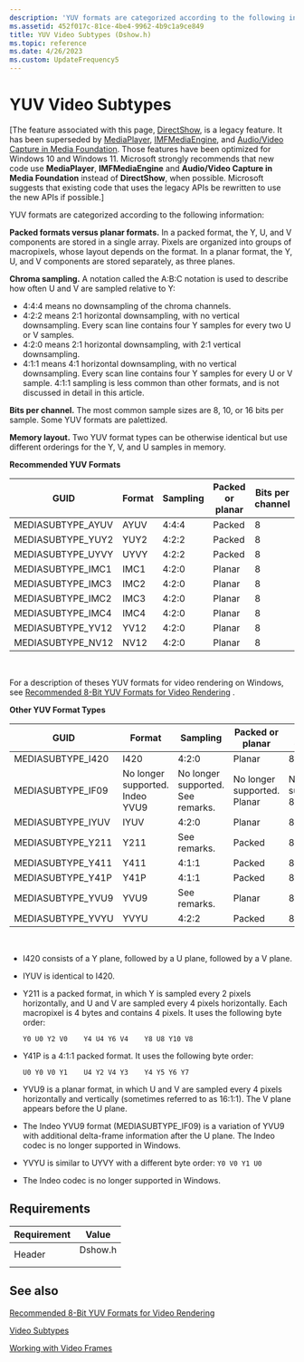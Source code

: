 ```yaml
---
description: 'YUV formats are categorized according to the following information:'
ms.assetid: 452f017c-81ce-4be4-9962-4b9c1a9ce849
title: YUV Video Subtypes (Dshow.h)
ms.topic: reference
ms.date: 4/26/2023
ms.custom: UpdateFrequency5
---
```


# YUV Video Subtypes

\[The feature associated with this page, [DirectShow](/windows/win32/directshow/directshow), is a legacy feature. It has been superseded by [MediaPlayer](/uwp/api/Windows.Media.Playback.MediaPlayer), [IMFMediaEngine](/windows/win32/api/mfmediaengine/nn-mfmediaengine-imfmediaengine), and [Audio/Video Capture in Media Foundation](/windows/win32/medfound/audio-video-capture-in-media-foundation). Those features have been optimized for Windows 10 and Windows 11. Microsoft strongly recommends that new code use **MediaPlayer**, **IMFMediaEngine** and **Audio/Video Capture in Media Foundation** instead of **DirectShow**, when possible. Microsoft suggests that existing code that uses the legacy APIs be rewritten to use the new APIs if possible.\]

YUV formats are categorized according to the following information:

**Packed formats versus planar formats.** In a packed format, the Y, U, and V components are stored in a single array. Pixels are organized into groups of macropixels, whose layout depends on the format. In a planar format, the Y, U, and V components are stored separately, as three planes.

**Chroma sampling.** A notation called the A:B:C notation is used to describe how often U and V are sampled relative to Y:

-   4:4:4 means no downsampling of the chroma channels.
-   4:2:2 means 2:1 horizontal downsampling, with no vertical downsampling. Every scan line contains four Y samples for every two U or V samples.
-   4:2:0 means 2:1 horizontal downsampling, with 2:1 vertical downsampling.
-   4:1:1 means 4:1 horizontal downsampling, with no vertical downsampling. Every scan line contains four Y samples for every U or V sample. 4:1:1 sampling is less common than other formats, and is not discussed in detail in this article.

**Bits per channel.** The most common sample sizes are 8, 10, or 16 bits per sample. Some YUV formats are palettized.

**Memory layout.** Two YUV format types can be otherwise identical but use different orderings for the Y, V, and U samples in memory.

**Recommended YUV Formats**



| GUID               | Format | Sampling | Packed or planar | Bits per channel |
|--------------------|--------|----------|------------------|------------------|
| MEDIASUBTYPE\_AYUV | AYUV   | 4:4:4    | Packed           | 8                |
| MEDIASUBTYPE\_YUY2 | YUY2   | 4:2:2    | Packed           | 8                |
| MEDIASUBTYPE\_UYVY | UYVY   | 4:2:2    | Packed           | 8                |
| MEDIASUBTYPE\_IMC1 | IMC1   | 4:2:0    | Planar           | 8                |
| MEDIASUBTYPE\_IMC3 | IMC2   | 4:2:0    | Planar           | 8                |
| MEDIASUBTYPE\_IMC2 | IMC3   | 4:2:0    | Planar           | 8                |
| MEDIASUBTYPE\_IMC4 | IMC4   | 4:2:0    | Planar           | 8                |
| MEDIASUBTYPE\_YV12 | YV12   | 4:2:0    | Planar           | 8                |
| MEDIASUBTYPE\_NV12 | NV12   | 4:2:0    | Planar           | 8                |



 

For a description of theses YUV formats for video rendering on Windows, see [Recommended 8-Bit YUV Formats for Video Rendering](../medfound/recommended-8-bit-yuv-formats-for-video-rendering.md) .

**Other YUV Format Types**



| GUID               | Format                                                | Sampling                                                | Packed or planar                                  | Bits per channel                             |
|--------------------|-------------------------------------------------------|---------------------------------------------------------|---------------------------------------------------|----------------------------------------------|
| MEDIASUBTYPE\_I420 | I420                                                  | 4:2:0                                                   | Planar                                            | 8                                            |
| MEDIASUBTYPE\_IF09 | No longer supported.<br/> Indeo YVU9<br/> | No longer supported.<br/> See remarks.<br/> | No longer supported.<br/> Planar<br/> | No longer supported.<br/> 8<br/> |
| MEDIASUBTYPE\_IYUV | IYUV                                                  | 4:2:0                                                   | Planar                                            | 8                                            |
| MEDIASUBTYPE\_Y211 | Y211                                                  | See remarks.                                            | Packed                                            | 8                                            |
| MEDIASUBTYPE\_Y411 | Y411                                                  | 4:1:1                                                   | Packed                                            | 8                                            |
| MEDIASUBTYPE\_Y41P | Y41P                                                  | 4:1:1                                                   | Packed                                            | 8                                            |
| MEDIASUBTYPE\_YVU9 | YVU9                                                  | See remarks.                                            | Planar                                            | 8                                            |
| MEDIASUBTYPE\_YVYU | YVYU                                                  | 4:2:2                                                   | Packed                                            | 8                                            |



 

-   I420 consists of a Y plane, followed by a U plane, followed by a V plane.
-   IYUV is identical to I420.
-   Y211 is a packed format, in which Y is sampled every 2 pixels horizontally, and U and V are sampled every 4 pixels horizontally. Each macropixel is 4 bytes and contains 4 pixels. It uses the following byte order:

    `Y0 U0 Y2 V0    Y4 U4 Y6 V4    Y8 U8 Y10 V8`

-   Y41P is a 4:1:1 packed format. It uses the following byte order:

    `U0 Y0 V0 Y1    U4 Y2 V4 Y3    Y4 Y5 Y6 Y7`

-   YVU9 is a planar format, in which U and V are sampled every 4 pixels horizontally and vertically (sometimes referred to as 16:1:1). The V plane appears before the U plane.
-   The Indeo YVU9 format (MEDIASUBTYPE\_IF09) is a variation of YVU9 with additional delta-frame information after the U plane. The Indeo codec is no longer supported in Windows.
-   YVYU is similar to UYVY with a different byte order: `Y0 V0 Y1 U0`

-   The Indeo codec is no longer supported in Windows.

## Requirements



| Requirement | Value |
|-------------------|------------------------------------------------------------------------------------|
| Header<br/> | <dl> <dt>Dshow.h</dt> </dl> |



## See also

<dl> <dt>

[Recommended 8-Bit YUV Formats for Video Rendering](../medfound/recommended-8-bit-yuv-formats-for-video-rendering.md)
</dt> <dt>

[Video Subtypes](video-subtypes.md)
</dt> <dt>

[Working with Video Frames](working-with-video-frames.md)
</dt> </dl>

 

 
